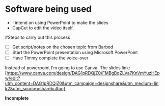 # Software being used
- I intend on using PowerPoint to make the slides
- CapCut to edit the video itself.

#Steps to carry out this process
- [ ] Get script/notes on the chosen topic from Barbod
- [ ] Start the PowerPoint presentation using Microsoft PowerPoint
- [ ] Have Timmy complete the voice-over

Instead of powerpoint I'm going to use Canva.
The slides link: 
[https://www.canva.com/design/DAG1pRDQjZ0/FMBgBqZLVa7KnVmYuzHEpw/edit?utm_content=DAG1pRDQjZ0&utm_campaign=designshare&utm_medium=link2&utm_source=sharebutton]

**Incomplete**
